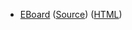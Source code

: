 * [EBoard](../eboards/eboard.14.html)
  ([Source](../eboards/eboard.14.md))
  ([HTML](../eboards/eboard.14.html))
